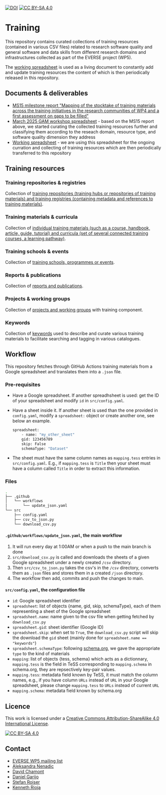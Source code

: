 [![DOI](https://zenodo.org/badge/DOI/10.5281/zenodo.16097921.svg)](https://doi.org/10.5281/zenodo.16097921)
[![CC BY-SA 4.0][cc-by-sa-shield]][cc-by-sa]

# Training

This repository contains curated collections of training resources (contained in various CSV files) related to research software quality and general software and data skills from different research domains and infrastructures collected as part of the EVERSE project (WP5).

The [working spreadsheet](https://docs.google.com/spreadsheets/d/1Ufa4M024k2GeRzP9t64_P9uofXePyGRRf7LOF5vRWTg/edit?gid=395425751#gid=395425751) is used as a living document to constantly add and update training resources the content of which is then periodically released in this repository.

## Documents & deliverables

- [MS15 milestone report "Mapping of the stocktake of training materials across the training initiatives in the research communities of WP4 and a first assessment on gaps to be filled"](https://certhgr.sharepoint.com/:b:/r/sites/INAB-CERTH-Bioinformatics/Shared%20Documents/General/04.Projects/EU-Projects/Funded-Running/EVERSE%20(HORIZON-INFRA-2023-EOSC-01-02)/Consortium/3.Deliverables%20and%20Milestones/final-submitted/WP5/MS15_WP5_Mapping%20of%20the%20stocktake%20of%20training%20materials%20across%20the%20training%20initiatives%20in%20the%20research%20communities%20of%20WP4%20and%20a%20first%20assessment%20on%20gaps%20to%20be%20filled.pdf?csf=1&web=1&e=RUGzm5 )
- [March 2025 GAM workshop spreadsheet](https://docs.google.com/spreadsheets/d/1Ufa4M024k2GeRzP9t64_P9uofXePyGRRf7LOF5vRWTg/edit?gid=1045877253#gid=1045877253) - based on the MS15 report above, we started curating the collected training resources further and classifying them according to the reseach domain, resource type, and software quality dimension they address
- [Working spreadsheet](https://docs.google.com/spreadsheets/d/1Ufa4M024k2GeRzP9t64_P9uofXePyGRRf7LOF5vRWTg/edit?usp=sharing) - we are using this spreadsheet for the ongoing curration and collecting of training resources which are then periodically transferred to this repository

## Training resources

### Training repositories & registries

Collection of [training repositories (training hubs or repositories of training materials) and training registries (containing metadata and references to training materials)](https://github.com/EVERSE-ResearchSoftware/training/blob/main/training_repositories_and_registries.csv).

### Training materials & curricula

Collection of [individual training materials (such as a course, handbook, article, guide, tutorial) and curricula (set of several connected training courses, a learning pathway)](https://github.com/EVERSE-ResearchSoftware/training/blob/main/training_materials_and_curricula.csv).

### Training schools & events 

Collection of [training schools, programmes or events](https://github.com/EVERSE-ResearchSoftware/training/blob/main/training_schools_and_events.csv).

### Reports & publications

Collection of [reports and publications](https://github.com/EVERSE-ResearchSoftware/training/blob/main/reports_and_publications.csv).

### Projects & working groups

Collection of [projects and working groups](https://github.com/EVERSE-ResearchSoftware/training/blob/main/projects.csv) with training component.

### Keywords

Collection of [keywords](https://github.com/EVERSE-ResearchSoftware/training/blob/main/keywords.csv) used to describe and curate various training materials to facilitate searching and tagging in various catalogues.

## Workflow

This repository fetches through GitHub Actions training materials from a Google spreadsheet and translates them into a `.json` file.

### Pre-requisites

- Have a Google spreadsheet. If another spreadhsheet is used: get the ID of your spreadsheet and modify `id` in `src/config.yaml`.
- Have a sheet inside it. If another sheet is used than the one provided in `config.yaml`, modify a `spreadsheet:` object or create another one, see below an example.

    ```bash
    spreadsheet:
        - name: "my_other_sheet"
        gid: 123456789
        skip: False
        schemaType: "Dataset"
    ```

- The sheet must have the same column names as `mapping.tess` entries in `src/config.yaml`. E.g., if `mapping.tess` is `Title` then your sheet must have a column called `Title` in order to extract this information.

### Files

```bash
.
├── .github
│   └── workflows
│       └── update_json.yaml
└── src
    ├── config.yaml
    ├── csv_to_json.py
    └── download_csv.py
```

#### `.github/workflows/update_json.yaml`, the main workflow

1. It will run every day at 1:00AM or when a push to the main branch is done
2. `src/download_csv.py` is called and downloads the sheets of a given Google spreadsheet under a newly created `/csv` directory.
3. Then `src/csv_to_json.py` takes the csv's in the `/csv` directory, converts them as `.json` files and stores them in a created `/json` directory.
4. The workflow then add, commits and push the changes to main.

#### `src/config.yaml`, the configuration file

- `id`: Google spreadsheet identifier
- `spreadsheet`: list of objects {name, gid, skip, schemaType}, each of them representing a sheet of the Google spreadsheet
- `spreadsheet.name`: name given to the csv file when getting fetched by `download_csv.py`
- `spreadsheet.gid`: sheet identifier (Google ID)
- `spreadsheet.skip`: when set to `True`, the `download_csv.py` script will skip the download the `gid` sheet (mainly done for `spreadsheet.name == "keywords"`)
- `spreadsheet.schemaType`: following [schema.org](https://schema.org/), we gave the appropriate `type` to the kind of materials
- `mapping`: list of objects {tess, schema} which acts as a dictionnary, `mapping.tess` is the field in TeSS corresponding to `mapping.schema` in schema.org, they are repsectively key-pair values.
- `mapping.tess`: metadata field known by TeSS, it must match the column names, e.g., if you have column `URLs` instead of `URL` in your Google spreadsheet, please change `mapping.tess` to `URLs` instead of current `URL`
- `mapping.schema`: metadata field known by schema.org

## Licence

This work is licensed under a [Creative Commons Attribution-ShareAlike 4.0 International License](LICENSE).

[![CC BY-SA 4.0][cc-by-sa-image]][cc-by-sa]

[cc-by-sa]: http://creativecommons.org/licenses/by-sa/4.0/
[cc-by-sa-image]: https://licensebuttons.net/l/by-sa/4.0/88x31.png
[cc-by-sa-shield]: https://img.shields.io/badge/License-CC%20BY--SA%204.0-lightgrey.svg

## Contact

- [EVERSE WP5 mailing list](everse-wp5@lists.certh.gr)
- [Aleksandra Nenadic](a.nenadic@software.ac.uk)
- [David Chamont](david.chamont@ijclab.in2p3.fr)
- [Daniel Garijo](daniel.garijo@upm.es)
- [Stefan Roiser](Stefan.Roiser@cern.ch)
- [Kenneth Rioja](Kenneth.Brian.Rioja@cern.ch)
